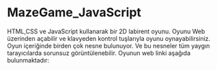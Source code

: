 # MazeGame_JavaScript

HTML,CSS ve JavaScript kullanarak bir 2D labirent oyunu. Oyunu Web üzerinden açabilir ve klavyeden kontrol tuşlarıyla oyunu oynayabilirsiniz.
Oyun içeriğinde birden çok nesne bulunuyor. Ve bu nesneler tüm yaygın tarayıcılarda sorunsuz görüntülenebilir.
Oyunun web linki aşağıda bulunmaktadır:

